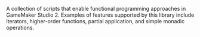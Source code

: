 A collection of scripts that enable functional programming approaches in GameMaker Studio 2. Examples of features supported by this library include iterators, higher-order functions, partial application, and simple monadic operations.

